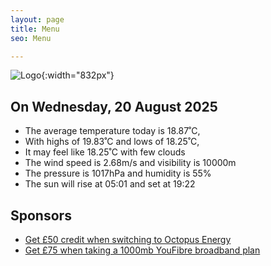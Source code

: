 ```yaml
---
layout: page
title: Menu
seo: Menu

---
```


![Logo](/images/logo.jpg){:width="832px"}

<!-- weather_marker starts -->
## On Wednesday, 20 August 2025

- The average temperature today is 18.87˚C,
- With highs of 19.83˚C and lows of 18.25˚C,
- It may feel like 18.25˚C with few clouds
- The wind speed is 2.68m/s and visibility is 10000m
- The pressure is 1017hPa and humidity is 55%
- The sun will rise at 05:01 and set at 19:22

<!-- weather_marker ends -->

## Sponsors

- [Get £50 credit when switching to Octopus Energy](https://bit.ly/3oD1nnS)
- [Get £75 when taking a 1000mb YouFibre broadband plan](https://aklam.io/91zWhU?)

